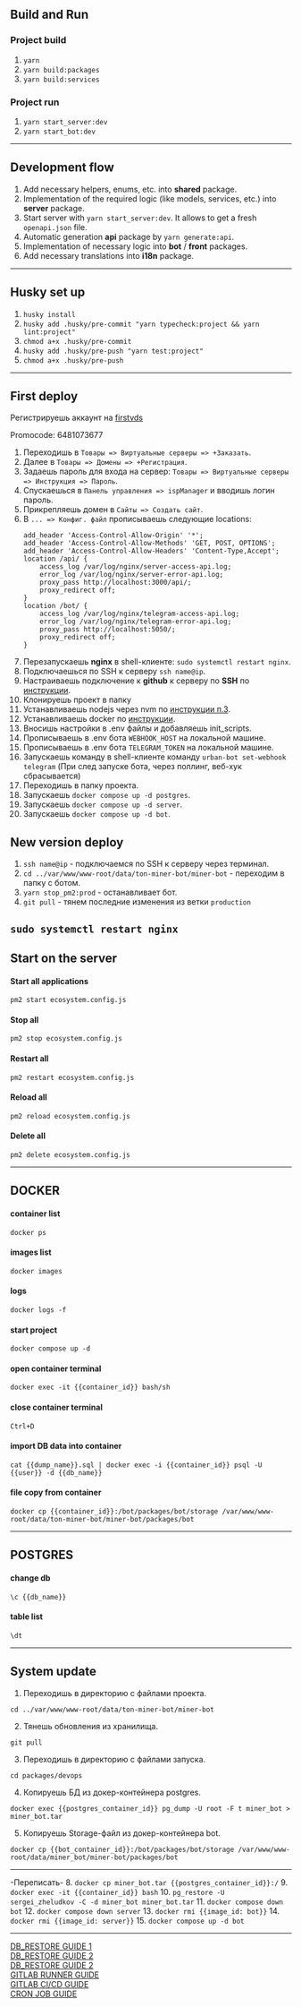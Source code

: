 ## Build and Run

### Project build
1. `yarn`
2. `yarn build:packages`
3. `yarn build:services`

### Project run
1. `yarn start_server:dev`
2. `yarn start_bot:dev`

---
## Development flow

1. Add necessary helpers, enums, etc. into **shared** package.
2. Implementation of the required logic (like models, services, etc.) into **server** package.
3. Start server with `yarn start_server:dev`. It allows to get a fresh `openapi.json` file.
4. Automatic generation **api** package by `yarn generate:api`.
5. Implementation of necessary logic into **bot** / **front** packages.
6. Add necessary translations into **i18n** package.

---
## Husky set up

1. `husky install`
2. `husky add .husky/pre-commit "yarn typecheck:project && yarn lint:project"`
3. `chmod a+x .husky/pre-commit`
4. `husky add .husky/pre-push "yarn test:project"`
5. `chmod a+x .husky/pre-push`

---

## First deploy

Регистрируешь аккаунт на [firstvds](https://firstvds.ru/?from=1073677)

Promocode: 6481073677

1. Переходишь в  `Товары => Виртуальные серверы => +Заказать`.
2. Далее в `Товары => Домены => +Регистрация`.
3. Задаешь пароль для входа на сервер: `Товары => Виртуальные серверы => Инструкция => Пароль`.
4. Спускаешься в `Панель управления => ispManager` и вводишь логин пароль.
5. Прикрепляешь домен в `Сайты => Создать сайт`.
6. В `... => Конфиг. файл` прописываешь следующие locations:
    ```
    add_header 'Access-Control-Allow-Origin' '*';
    add_header 'Access-Control-Allow-Methods' 'GET, POST, OPTIONS';
    add_header 'Access-Control-Allow-Headers' 'Content-Type,Accept';
    location /api/ {
        access_log /var/log/nginx/server-access-api.log;
        error_log /var/log/nginx/server-error-api.log;
        proxy_pass http://localhost:3000/api/;
        proxy_redirect off;
    }
    location /bot/ {
        access_log /var/log/nginx/telegram-access-api.log;
        error_log /var/log/nginx/telegram-error-api.log;
        proxy_pass http://localhost:5050/;
        proxy_redirect off;
    }
    ```
7. Перезапускаешь **nginx** в shell-клиенте: `sudo systemctl restart nginx`.
8. Подключаешься по SSH к серверу `ssh name@ip`.
9. Настраиваешь подключение к **github** к серверу по **SSH** по [инструкции](https://habr.com/ru/articles/755036/).
10. Клонируешь проект в папку
11. Устанавливаешь nodejs через nvm по [инструкции п.3](https://www.digitalocean.com/community/tutorials/how-to-install-node-js-on-ubuntu-20-04).
12. Устанавливаешь docker по [инструкции](https://www.digitalocean.com/community/tutorials/how-to-install-and-use-docker-on-ubuntu-20-04).
13. Вносишь настройки в .env файлы и добавляешь init_scripts.
14. Прописываешь в .env бота `WEBHOOK_HOST` на локальной машине.
15. Прописываешь в .env бота `TELEGRAM_TOKEN` на локальной машине. 
16. Запускаешь команду в shell-клиенте команду `urban-bot set-webhook telegram` (При след запуске бота, через поллинг, веб-хук сбрасывается)
17. Переходишь в папку проекта.
18. Запускаешь `docker compose up -d postgres`.
19. Запускаешь `docker compose up -d server`.
20. Запускаешь `docker compose up -d bot`.

## New version deploy

1. `ssh name@ip` - подключаемся по SSH к серверу через терминал.
2. `cd ../var/www/www-root/data/ton-miner-bot/miner-bot` - переходим в папку с ботом.
3. `yarn stop_pm2:prod` - останавливает бот.
4. `git pull` - тянем последние изменения из ветки `production`

`sudo systemctl restart nginx`
---

## Start on the server

#### Start all applications
`pm2 start ecosystem.config.js`

#### Stop all
`pm2 stop ecosystem.config.js`

#### Restart all
`pm2 restart ecosystem.config.js`

#### Reload all
`pm2 reload ecosystem.config.js`

#### Delete all
`pm2 delete ecosystem.config.js`

---

## DOCKER

#### container list
`docker ps`

#### images list
`docker images`

#### logs
`docker logs -f`

#### start project
`docker compose up -d`

#### open container terminal
`docker exec -it {{container_id}} bash/sh`

#### close container terminal
`Ctrl+D`

#### import DB data into container
`cat {{dump_name}}.sql | docker exec -i {{container_id}} psql -U {{user}} -d {{db_name}}`

#### file copy from container
`docker cp {{container_id}}:/bot/packages/bot/storage /var/www/www-root/data/ton-miner-bot/miner-bot/packages/bot`

---

## POSTGRES

#### change db
`\c {{db_name}}`

#### table list
`\dt`

---

## System update


1. Переходишь в директорию с файлами проекта.
```
cd ../var/www/www-root/data/ton-miner-bot/miner-bot
```
2. Тянешь обновления из хранилища.
```
git pull
```
3. Переходишь в директорию с файлами запуска.
```
cd packages/devops
```
4. Копируешь БД из докер-контейнера postgres. 
```
docker exec {{postgres_container_id}} pg_dump -U root -F t miner_bot > miner_bot.tar
```
5. Копируешь Storage-файл из докер-контейнера bot.
```
docker cp {{bot_container_id}}:/bot/packages/bot/storage /var/www/www-root/data/miner_bot/miner-bot/packages/bot
```
---
-Переписать-
8. `docker cp miner_bot.tar {{postgres_container_id}}:/`
9. `docker exec -it {{container_id}} bash`
10. `pg_restore -U sergei_zheludkov -C -d miner_bot miner_bot.tar`
11. `docker compose down bot`
12. `docker compose down server`
13. `docker rmi {{image_id: bot}}`
14. `docker rmi {{image_id: server}}`
15. `docker compose up -d bot`

---

[DB_RESTORE GUIDE 1](https://stackoverflow.com/questions/24718706/backup-restore-a-dockerized-postgresql-database)\
[DB_RESTORE GUIDE 2](https://medium.com/@burakkocakeu/get-pg-dump-from-a-docker-container-and-pg-restore-into-another-in-5-steps-74ca5bf0589c)\
[DB_RESTORE GUIDE 2](https://gist.github.com/spalladino/6d981f7b33f6e0afe6bb)\
[GITLAB RUNNER GUIDE](https://technoupdate.medium.com/how-to-configure-gitlab-runner-on-ubuntu-20-04-c26e2f16fd24)\
[GITLAB CI/CD GUIDE](https://www.youtube.com/watch?v=dLfqjoE-WNQ)\
[CRON JOB GUIDE](https://www.digitalocean.com/community/tutorials/how-to-use-cron-to-automate-tasks-ubuntu-1804)